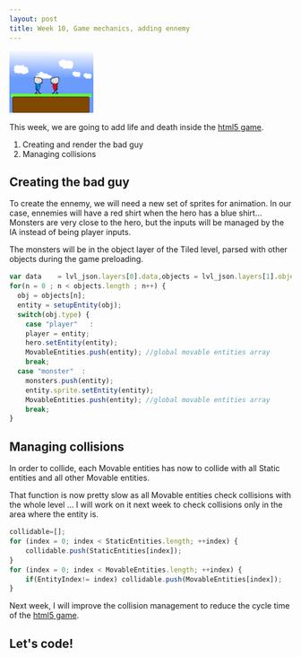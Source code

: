 ```yaml
---
layout: post
title: Week 10, Game mechanics, adding ennemy
---
```


<img src="/images/posts/2015-11-27/excerpt.png" alt="excerpt picture" style="width:150px;height:111px;">

This week, we are going to add life and death inside the [html5 game](http://givemehtml5.github.io).

1. Creating and render the bad guy
2. Managing collisions


## <a name="creating_ennemy"></a>Creating the bad guy

To create the ennemy, we will need a new set of sprites for animation. 
In our case, ennemies will have a red shirt when the hero has a blue shirt...
Monsters are very close to the hero, but the inputs will be managed by the IA instead of being player inputs.

The monsters will be in the object layer of the Tiled level, parsed with other objects during the game preloading.

```javascript
var data    = lvl_json.layers[0].data,objects = lvl_json.layers[1].objects,	n, obj, entity;
for(n = 0 ; n < objects.length ; n++) {
  obj = objects[n];
  entity = setupEntity(obj);
  switch(obj.type) {
	case "player"   : 
	player = entity; 
	hero.setEntity(entity);
	MovableEntities.push(entity); //global movable entities array
	break;
  case "monster"  :		
	monsters.push(entity);
	entity.sprite.setEntity(entity);
	MovableEntities.push(entity); //global movable entities array
	break;
}
```


## <a name="collision"></a>Managing collisions

In order to collide, each Movable entities has now to collide with all Static entities and all other Movable entities.

That function is now pretty slow as all Movable entities check collisions with the whole level ... I will work on it next week to check collisions only in the area where the entity is. 


```javascript
collidable=[];
for (index = 0; index < StaticEntities.length; ++index) {
	collidable.push(StaticEntities[index]);
}
for (index = 0; index < MovableEntities.length; ++index) {
	if(EntityIndex!= index) collidable.push(MovableEntities[index]);
}
```

Next week, I will improve the collision management to reduce the cycle time of the [html5 game](http://givemehtml5.github.io).

## Let's code!
